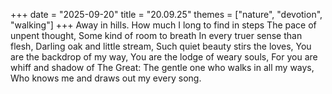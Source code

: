 +++
date = "2025-09-20"
title = "20.09.25"
themes = ["nature", "devotion", "walking"]
+++
Away in hills.
How much I long to find in steps
The pace of unpent thought,
Some kind of room to breath
In every truer sense than flesh,
Darling oak and little stream,
Such quiet beauty stirs the loves,
You are the backdrop of my way,
You are the lodge of weary souls,
For you are whiff and shadow of The Great:
The gentle one who walks in all my ways,
Who knows me and draws out my every song.
